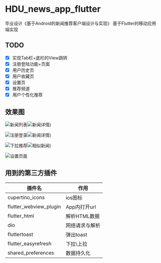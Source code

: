 # HDU_news_app_flutter

毕业设计《基于Android的新闻推荐客户端设计与实现》 基于Flutter的移动应用端实现

## TODO
- [x] 实现Tab栏+底栏的View跳转
- [x] 注册登陆功能+页面
- [x] 用户历史页
- [x] 用户收藏页
- [x] 设置页
- [x] 推荐频道
- [x] 用户个性化推荐

## 效果图
![新闻列表](https://pic-1253509712.cos.ap-shanghai.myqcloud.com/%E6%96%B0%E9%97%BB%E5%88%97%E8%A1%A8.gif)![新闻详情](https://pic-1253509712.cos.ap-shanghai.myqcloud.com/%E6%96%B0%E9%97%BB%E8%AF%A6%E6%83%85.gif))

![注册登录](https://pic-1253509712.cos.ap-shanghai.myqcloud.com/%E6%B3%A8%E5%86%8C.gif)![新闻详情](https://pic-1253509712.cos.ap-shanghai.myqcloud.com/%E6%94%B6%E8%97%8F.gif))

![下拉推荐](https://pic-1253509712.cos.ap-shanghai.myqcloud.com/%E4%B8%AA%E6%80%A7%E5%8C%96%E6%8E%A8%E8%8D%90.gif)![相似新闻](https://pic-1253509712.cos.ap-shanghai.myqcloud.com/%E6%8C%89%E6%96%B0%E9%97%BB%E6%8E%A8%E8%8D%90.gif))


![设置页面](https://pic-1253509712.cos.ap-shanghai.myqcloud.com/%E8%AE%BE%E7%BD%AE%E9%A1%B5%E9%9D%A2.gif)


## 用到的第三方插件
插件名 | 作用 | 
-|- | 
cupertino_icons | ios图标 |
flutter_webview_plugin| App内打开url |
flutter_html | 解析HTML数据 | 
dio | 网络请求与解析 | 
fluttertoast | 弹出toast | 
flutter_easyrefresh | 下拉\上拉 | 
shared_preferences | 数据持久化 | 


